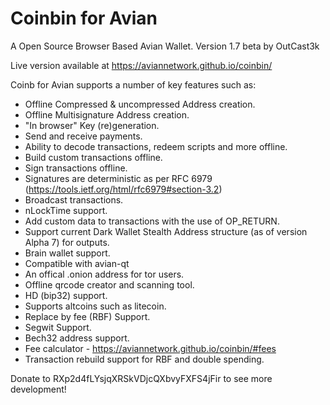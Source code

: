 Coinbin for Avian
=======

A Open Source Browser Based Avian Wallet. Version 1.7 beta by OutCast3k

Live version available at https://aviannetwork.github.io/coinbin/

Coinb for Avian supports a number of key features such as: 

- Offline Compressed & uncompressed Address creation.
- Offline Multisignature Address creation.
- "In browser" Key (re)generation. 
- Send and receive payments.
- Ability to decode transactions, redeem scripts and more offline.
- Build custom transactions offline.
- Sign transactions offline.
- Signatures are deterministic as per RFC 6979 (https://tools.ietf.org/html/rfc6979#section-3.2)
- Broadcast transactions.
- nLockTime support.
- Add custom data to transactions with the use of OP_RETURN.
- Support current Dark Wallet Stealth Address structure (as of version Alpha 7) for outputs.
- Brain wallet support.
- Compatible with avian-qt
- An offical .onion address for tor users.
- Offline qrcode creator and scanning tool.
- HD (bip32) support.
- Supports altcoins such as litecoin.
- Replace by fee (RBF) Support.
- Segwit Support.
- Bech32 address support.
- Fee calculator - https://aviannetwork.github.io/coinbin/#fees
- Transaction rebuild support for RBF and double spending.

Donate to RXp2d4fLYsjqXRSkVDjcQXbvyFXFS4jFir to see more development!
